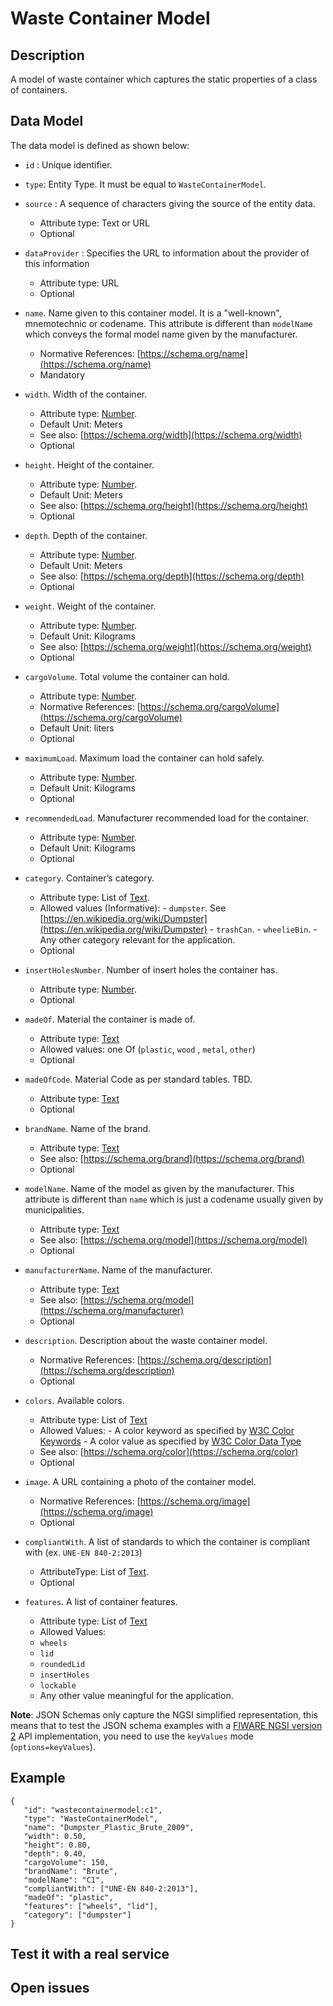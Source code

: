 # Waste Container Model

## Description

A model of waste container which captures the static properties of a class of
containers.

## Data Model

The data model is defined as shown below:

-   `id` : Unique identifier.

-   `type`: Entity Type. It must be equal to `WasteContainerModel`.

-   `source` : A sequence of characters giving the source of the entity data.

    -   Attribute type: Text or URL
    -   Optional

-   `dataProvider` : Specifies the URL to information about the provider of this
    information

    -   Attribute type: URL
    -   Optional

-   `name`. Name given to this container model. It is a "well-known",
    mnemotechnic or codename. This attribute is different than `modelName` which
    conveys the formal model name given by the manufacturer.

    -   Normative References: [https://schema.org/name](https://schema.org/name)
    -   Mandatory

-   `width`. Width of the container.

    -   Attribute type: [Number](https://schema.org/Number).
    -   Default Unit: Meters
    -   See also: [https://schema.org/width](https://schema.org/width)
    -   Optional

-   `height`. Height of the container.

    -   Attribute type: [Number](https://schema.org/Number).
    -   Default Unit: Meters
    -   See also: [https://schema.org/height](https://schema.org/height)
    -   Optional

-   `depth`. Depth of the container.

    -   Attribute type: [Number](https://schema.org/Number).
    -   Default Unit: Meters
    -   See also: [https://schema.org/depth](https://schema.org/depth)
    -   Optional

-   `weight`. Weight of the container.

    -   Attribute type: [Number](https://schema.org/Number).
    -   Default Unit: Kilograms
    -   See also: [https://schema.org/weight](https://schema.org/weight)
    -   Optional

-   `cargoVolume`. Total volume the container can hold.

    -   Attribute type: [Number](https://schema.org/Number).
    -   Normative References:
        [https://schema.org/cargoVolume](https://schema.org/cargoVolume)
    -   Default Unit: liters
    -   Optional

-   `maximumLoad`. Maximum load the container can hold safely.

    -   Attribute type: [Number](https://schema.org/Number).
    -   Default Unit: Kilograms
    -   Optional

-   `recommendedLoad`. Manufacturer recommended load for the container.

    -   Attribute type: [Number](https://schema.org/Number).
    -   Default Unit: Kilograms
    -   Optional

-   `category`. Container’s category.

    -   Attribute type: List of [Text](https://schema.org/Text).
    -   Allowed values (Informative): - `dumpster`. See
        [https://en.wikipedia.org/wiki/Dumpster](https://en.wikipedia.org/wiki/Dumpster) -
        `trashCan`. - `wheelieBin`. - Any other category relevant for the
        application.
    -   Optional

-   `insertHolesNumber`. Number of insert holes the container has.

    -   Attribute type: [Number](https://schema.org/Number).
    -   Optional

-   `madeOf`. Material the container is made of.

    -   Attribute type: [Text](https://schema.org/Text)
    -   Allowed values: one Of (`plastic`, `wood` , `metal`, `other`)
    -   Optional

-   `madeOfCode`. Material Code as per standard tables. TBD.

    -   Attribute type: [Text](https://schema.org/Text)
    -   Optional

-   `brandName`. Name of the brand.

    -   Attribute type: [Text](https://schema.org/Text)
    -   See also: [https://schema.org/brand](https://schema.org/brand)
    -   Optional

-   `modelName`. Name of the model as given by the manufacturer. This attribute
    is different than `name` which is just a codename usually given by
    municipalities.

    -   Attribute type: [Text](https://schema.org/Text)
    -   See also: [https://schema.org/model](https://schema.org/model)
    -   Optional

-   `manufacturerName`. Name of the manufacturer.

    -   Attribute type: [Text](https://schema.org/Text)
    -   See also: [https://schema.org/model](https://schema.org/manufacturer)
    -   Optional

-   `description`. Description about the waste container model.

    -   Normative References:
        [https://schema.org/description](https://schema.org/description)
    -   Optional

-   `colors`. Available colors.

    -   Attribute type: List of [Text](https://schema.org/Text)
    -   Allowed Values: - A color keyword as specified by
        [W3C Color Keywords](https://www.w3.org/TR/SVG/types.html#ColorKeywords) -
        A color value as specified by
        [W3C Color Data Type](https://www.w3.org/TR/SVG/types.html#BasicDataTypes)
    -   See also: [https://schema.org/color](https://schema.org/color)
    -   Optional

-   `image`. A URL containing a photo of the container model.

    -   Normative References:
        [https://schema.org/image](https://schema.org/image)
    -   Optional

-   `compliantWith`. A list of standards to which the container is compliant
    with (ex. `UNE-EN 840-2:2013`)

    -   AttributeType: List of [Text](https://schema.org/Text).
    -   Optional

-   `features`. A list of container features.
    -   Attribute type: List of [Text](https://schema.org/Text)
    -   Allowed Values:
    -   `wheels`
    -   `lid`
    -   `roundedLid`
    -   `insertHoles`
    -   `lockable`
    -   Any other value meaningful for the application.

**Note**: JSON Schemas only capture the NGSI simplified representation, this
means that to test the JSON schema examples with a
[FIWARE NGSI version 2](http://fiware.github.io/specifications/ngsiv2/stable)
API implementation, you need to use the `keyValues` mode (`options=keyValues`).

## Example

    {
       "id": "wastecontainermodel:c1",
       "type": "WasteContainerModel",
       "name": "Dumpster_Plastic_Brute_2009",
       "width": 0.50,
       "height": 0.80,
       "depth": 0.40,
       "cargoVolume": 150,
       "brandName": "Brute",
       "modelName": "C1",
       "compliantWith": ["UNE-EN 840-2:2013"],
       "madeOf": "plastic",
       "features": ["wheels", "lid"],
       "category": ["dumpster"]
    }

## Test it with a real service

## Open issues
